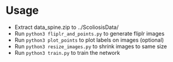 # Usage
- Extract data_spine.zip to ../ScoliosisData/
- Run `python3 fliplr_and_points.py` to generate fliplr images
- Run `python3 plot_points` to plot labels on images (optional)
- Run `python3 resize_images.py` to shrink images to same size
- Run `python3 train.py` to train the network